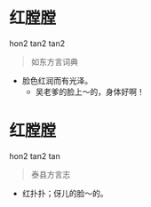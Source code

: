 # 红膛膛
hon2 tan2 tan2
> 如东方言词典
- 脸色红润而有光泽。
  - 吴老爹的脸上～的，身体好啊！

# 红膛膛
hon2 tan2 tan
> 泰县方言志
- 红扑扑；伢儿的脸～的。
